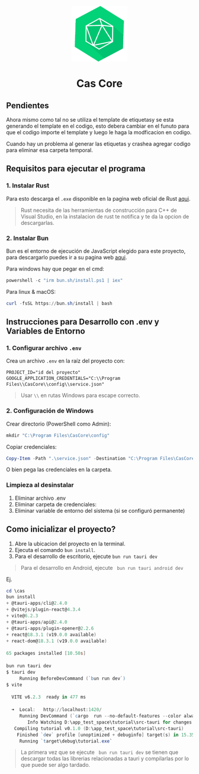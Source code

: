 <p align="center">
    <img width="150" src="./public/logo.png" alt="logo">
</p>
<h1 align="center">Cas Core</h1>

## Pendientes

Ahora mismo como tal no se utiliza el template de etiquetasy se esta generando el template en el codigo, esto debera cambiar en el funuto para que el codigo
importe el template y luego le haga la modficacion en codigo.

Cuando hay un problema al generar las etiquetas y crashea agregar codigo para eliminar esa carpeta temporal.

## Requisitos para ejecutar el programa

### 1. Instalar Rust

Para esto descarga el `.exe` disponible en la pagina web oficial de Rust
[aqui](https://www.rust-lang.org/tools/install).

> Rust necesita de las herramientas de construcción para C++ de Visual Studio, en la instalacion de rust te notifica y te da la opcion de descargarlas.

### 2. Instalar Bun

Bun es el entorno de ejecución de JavaScript elegido para este proyecto, para descargarlo puedes ir a su pagina web [aqui](https://bun.sh/).

Para windows hay que pegar en el cmd:
```powershell
powershell -c "irm bun.sh/install.ps1 | iex"
```
Para linux & macOS:
```powershell
curl -fsSL https://bun.sh/install | bash
```

## Instrucciones para Desarrollo con .env y Variables de Entorno

### 1. Configurar archivo `.env`

Crea un archivo `.env` en la raíz del proyecto con:
```env
PROJECT_ID="id del proyecto"
GOOGLE_APPLICATION_CREDENTIALS="C:\\Program Files\\CasCore\\config\\service.json"
```
> Usar `\\` en rutas Windows para escape correcto.

### 2. Configuración de Windows

Crear directorio (PowerShell como Admin):
```powershell
mkdir "C:\Program Files\CasCore\config"
```

Copiar credenciales:
```powershell
Copy-Item -Path ".\service.json" -Destination "C:\Program Files\CasCore\config\"
```
O bien pega las credenciales en la carpeta.


### Limpieza al desinstalar
1. Eliminar archivo .env
2. Eliminar carpeta de credenciales:
3. Eliminar variable de entorno del sistema (si se configuró permanente)

## Como inicializar el proyecto?

1. Abre la ubicacion del proyecto en la terminal.
2. Ejecuta el comando `bun install`.
3. Para el desarrollo de escritorio, ejecute `bun run tauri dev`

> Para el desarrollo en Android, ejecute ` bun run tauri android dev`

Ej.
```powershell
cd \cas
bun install
+ @tauri-apps/cli@2.4.0
+ @vitejs/plugin-react@4.3.4
+ vite@6.2.3
+ @tauri-apps/api@2.4.0
+ @tauri-apps/plugin-opener@2.2.6
+ react@18.3.1 (v19.0.0 available)
+ react-dom@18.3.1 (v19.0.0 available)

65 packages installed [10.50s]

bun run tauri dev
$ tauri dev
     Running BeforeDevCommand (`bun run dev`)
$ vite

  VITE v6.2.3  ready in 477 ms

  ➜  Local:   http://localhost:1420/
     Running DevCommand (`cargo  run --no-default-features --color always --`)
        Info Watching D:\app_test_space\tutorial\src-tauri for changes...
   Compiling tutorial v0.1.0 (D:\app_test_space\tutorial\src-tauri)
    Finished `dev` profile [unoptimized + debuginfo] target(s) in 15.35s
     Running `target\debug\tutorial.exe`
```
> La primera vez que se ejecute ` bun run tauri dev` se tienen que descargar todas las librerias relacionadas a tauri y compilarlas por lo que puede ser algo tardado.